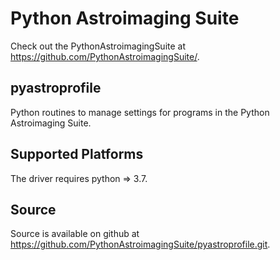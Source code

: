 Python Astroimaging Suite
=========================

Check out the PythonAstroimagingSuite at https://github.com/PythonAstroimagingSuite/.

pyastroprofile
--------------

Python routines to manage settings for programs in the Python Astroimaging Suite.

Supported Platforms
-------------------

The driver requires python => 3.7.

Source
------

Source is available on github at https://github.com/PythonAstroimagingSuite/pyastroprofile.git.
